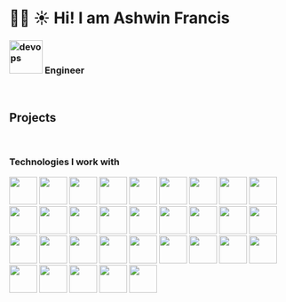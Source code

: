 # :man_technologist: :sunny: **Hi! I am Ashwin Francis**
<h3><img src="https://user-images.githubusercontent.com/14816505/153568715-d2f90825-2dbe-458d-a32f-74bc91bd5e2e.svg" alt="devops" width="60" height="60"> Engineer</h3>
&nbsp;

## Projects

&nbsp;
### Technologies I work with
<p float="left">
<img src="https://user-images.githubusercontent.com/14816505/153565911-40ccfc97-535b-4dc9-bd38-497092f871e1.svg" width="50" height="50"> <img src="https://user-images.githubusercontent.com/14816505/153565914-45baf49a-d3dc-47a2-8f91-f2f8aa2c0ca0.svg" width="50" height="50"> <img src="https://user-images.githubusercontent.com/14816505/153565916-1015db5e-8224-405a-b70c-aca8323f5a48.svg" width="50" height="50"> <img src="https://user-images.githubusercontent.com/14816505/153565937-1c57bc8c-16a9-4de5-a341-7e36cc39356b.svg" width="50" height="50"> <img src="https://user-images.githubusercontent.com/14816505/153565941-de54fdaf-928f-4da4-95f8-a25d50e03d26.svg" width="50" height="50"> <img src="https://user-images.githubusercontent.com/14816505/153565927-e213a25f-d3e2-4524-964e-40ad67e00192.svg" width="50" height="50"> <img src="https://user-images.githubusercontent.com/14816505/153565942-1336ba49-6e93-4fcc-87ca-422170e9278d.svg" width="50" height="50"> <img src="https://user-images.githubusercontent.com/14816505/153565924-79119418-5879-414d-9fd5-aec159fd05d0.svg" width="50" height="50"> <img src="https://user-images.githubusercontent.com/14816505/153565907-a9f13824-9772-41d0-9ebb-b0cb86804c92.svg" width="50" height="50"> <img src="https://user-images.githubusercontent.com/14816505/153565933-de98a86e-e82c-44cd-94c9-bd52f7d8fd8d.svg" width="50" height="50"> <img src="https://user-images.githubusercontent.com/14816505/153565934-ffff881a-b63f-4252-9c72-dbc00a9cf8e4.svg" width="50" height="50"> <img src="https://user-images.githubusercontent.com/14816505/153565900-24df5ac2-d187-44de-8399-cd6c8e14e1ae.svg" width="50" height="50"> <img src="https://user-images.githubusercontent.com/14816505/153565897-c1ec660d-111a-4f28-8499-d77397af280a.svg" width="50" height="50"> <img src="https://user-images.githubusercontent.com/14816505/153565898-2653fa6c-070c-4298-9594-b78fc0a6222a.svg" width="50" height="50"> <img src="https://user-images.githubusercontent.com/14816505/153565903-c15d051c-cc14-4433-8fd8-e3215e28f1da.svg" width="50" height="50"> <img src="https://user-images.githubusercontent.com/14816505/153565918-63352320-a7ec-412b-bccc-c2afb30d5b33.svg" width="50" height="50"> <img src="https://user-images.githubusercontent.com/14816505/153565919-32e53d97-c19c-414b-9911-547b1765a2ae.svg" width="50" height="50"> <img src="https://user-images.githubusercontent.com/14816505/153565921-f20c7e75-6404-4779-8054-6f4bb12690f0.svg" width="50" height="50"> <img src="https://user-images.githubusercontent.com/14816505/153565905-341b722e-18bf-4f62-b18f-9d65daf591dc.svg" width="50" height="50"> <img src="https://user-images.githubusercontent.com/14816505/153565931-7ab38ee5-0411-4209-982b-678e57aaf043.svg" width="50" height="50"> <img src="https://user-images.githubusercontent.com/14816505/153565940-a36001b5-2f9d-49a7-b0fc-8485c2c925f0.svg" width="50" height="50"> <img src="https://user-images.githubusercontent.com/14816505/153565930-5f12c0e6-dc90-4cc9-8b88-d0bfd2d58186.svg" width="50" height="50"> <img src="https://user-images.githubusercontent.com/14816505/153565926-dc413a10-a5d9-483f-bdd1-54fad25420dc.svg" width="50" height="50"> <img src="https://user-images.githubusercontent.com/14816505/153565908-049f23da-a375-427a-a6ae-3167d1c71ef8.svg" width="50" height="50"> <img src="https://user-images.githubusercontent.com/14816505/153565894-c17e1f4f-7d02-423b-84b1-6e512dfe51d2.svg" width="50" height="50"> <img src="https://user-images.githubusercontent.com/14816505/153565904-b129ea4e-3c75-4616-bd5b-40c2e0892b8b.svg" width="50" height="50"> <img src="https://user-images.githubusercontent.com/14816505/153571481-ce30870b-ef57-47bb-9c3c-de69e0a6ec1c.svg" width="50" height="50"> <img src="https://user-images.githubusercontent.com/14816505/153574265-bc926c4f-8f87-4446-8ff0-f3a22b94a249.png" width="50" height="50"> <img src="https://user-images.githubusercontent.com/14816505/153574255-e45cfd07-cdea-4fb2-85b1-3f51c315f37f.svg" width="50" height="50"> <img src="https://user-images.githubusercontent.com/14816505/153575016-f27832d5-e027-42d3-bac6-07cc067453be.png" width="50" height="50"> <img src="https://user-images.githubusercontent.com/14816505/153575222-36e3ba54-62d2-4124-af6b-25e205ea6cbc.svg" width="50" height="50"> <img src="https://user-images.githubusercontent.com/14816505/153575223-addfc15d-ff8f-4b92-a845-20f0bdf2a658.svg" width="50" height="50">

</p>

<!--
**ashwin-francis/ashwin-francis** is a ✨ _special_ ✨ repository because its `README.md` (this file) appears on your GitHub profile.

Here are some ideas to get you started:

- 🔭 I’m currently working on ...
- 🌱 I’m currently learning ...
- 👯 I’m looking to collaborate on ...
- 🤔 I’m looking for help with ...
- 💬 Ask me about ...
- 📫 How to reach me: ...
- 😄 Pronouns: ...
- ⚡ Fun fact: ...
-->
